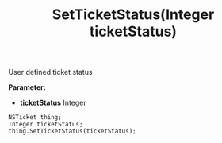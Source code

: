 ﻿---
uid: crmscript_ref_NSTicket_SetTicketStatus
title: SetTicketStatus(Integer ticketStatus)
intellisense: NSTicket.SetTicketStatus
keywords: NSTicket, GetTicketStatus
so.topic: reference
---

User defined ticket status

**Parameter:** 
 - **ticketStatus** Integer

```crmscript
NSTicket thing;
Integer ticketStatus;
thing.SetTicketStatus(ticketStatus);
```

